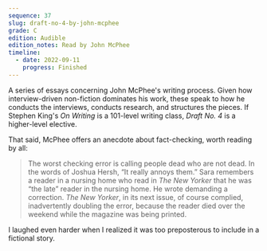 ```yaml
---
sequence: 37
slug: draft-no-4-by-john-mcphee
grade: C
edition: Audible
edition_notes: Read by John McPhee
timeline:
  - date: 2022-09-11
    progress: Finished
---
```


A series of essays concerning John McPhee's writing process. Given how interview-driven non-fiction dominates his work, these speak to how he conducts the interviews, conducts research, and structures the pieces. If Stephen King's <span data-work-slug="on-writing-by-stephen-king">_On Writing_</span> is a 101-level writing class, _Draft No. 4_ is a higher-level elective.

That said, McPhee offers an anecdote about fact-checking, worth reading by all:

> The worst checking error is calling people dead who are not dead. In the words of Joshua Hersh, “It really annoys them.” Sara remembers a reader in a nursing home who read in _The New Yorker_ that he was “the late” reader in the nursing home. He wrote demanding a correction. _The New Yorker_, in its next issue, of course complied, inadvertently doubling the error, because the reader died over the weekend while the magazine was being printed.

I laughed even harder when I realized it was too preposterous to include in a fictional story.
